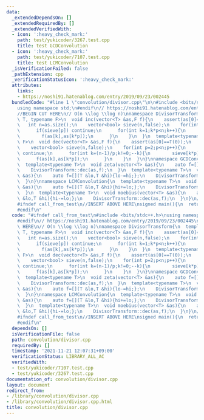 ```yaml
---
data:
  _extendedDependsOn: []
  _extendedRequiredBy: []
  _extendedVerifiedWith:
  - icon: ':heavy_check_mark:'
    path: test/yukicoder/3267.test.cpp
    title: test GCDConvolution
  - icon: ':heavy_check_mark:'
    path: test/yukicoder/7107.test.cpp
    title: test LCMConvolution
  _isVerificationFailed: false
  _pathExtension: cpp
  _verificationStatusIcon: ':heavy_check_mark:'
  attributes:
    links:
    - https://noshi91.hatenablog.com/entry/2019/09/23/002445
  bundledCode: "#line 1 \"convolution/divisor.cpp\"\n\n#include <bits/stdc++.h>\n\
    using namespace std;\n#endif\n// https://noshi91.hatenablog.com/entry/2019/09/23/002445\n\
    //BEGIN CUT HERE\n// O(n \\log \\log n)\nnamespace DivisorTransform{\n  template<typename\
    \ T, typename F>\n  void inc(vector<T> &as,F f){\n    assert(as[0]==T(0));\n \
    \   int n=as.size();\n    vector<bool> sieve(n,false);\n    for(int p=2;p<n;p++){\n\
    \      if(sieve[p]) continue;\n      for(int k=1;k*p<n;k++){\n        sieve[k*p]=true;\n\
    \        f(as[k],as[k*p]);\n      }\n    }\n  }\n  template<typename T, typename\
    \ F>\n  void dec(vector<T> &as,F f){\n    assert(as[0]==T(0));\n    int n=as.size();\n\
    \    vector<bool> sieve(n,false);\n    for(int p=2;p<n;p++){\n      if(sieve[p])\
    \ continue;\n      for(int k=(n-1)/p;k!=0;--k){\n        sieve[k*p]=true;\n  \
    \      f(as[k],as[k*p]);\n      }\n    }\n  }\n}\nnamespace GCDConvolution{\n\
    \  template<typename T>\n  void zeta(vector<T> &as){\n    auto f=[](T &lo,T &hi){lo+=hi;};\n\
    \    DivisorTransform::dec(as,f);\n  }\n  template<typename T>\n  void moebius(vector<T>\
    \ &as){\n    auto f=[](T &lo,T &hi){lo-=hi;};\n    DivisorTransform::inc(as,f);\n\
    \  }\n}\nnamespace LCMConvolution{\n  template<typename T>\n  void zeta(vector<T>\
    \ &as){\n    auto f=[](T &lo,T &hi){hi+=lo;};\n    DivisorTransform::inc(as,f);\n\
    \  }\n  template<typename T>\n  void moebius(vector<T> &as){\n    auto f=[](T\
    \ &lo,T &hi){hi-=lo;};\n    DivisorTransform::dec(as,f);\n  }\n}\n//END CUT HERE\n\
    #ifndef call_from_test\n//INSERT ABOVE HERE\nsigned main(){\n  return 0;\n}\n\
    #endif\n"
  code: "#ifndef call_from_test\n#include <bits/stdc++.h>\nusing namespace std;\n\
    #endif\n// https://noshi91.hatenablog.com/entry/2019/09/23/002445\n//BEGIN CUT\
    \ HERE\n// O(n \\log \\log n)\nnamespace DivisorTransform{\n  template<typename\
    \ T, typename F>\n  void inc(vector<T> &as,F f){\n    assert(as[0]==T(0));\n \
    \   int n=as.size();\n    vector<bool> sieve(n,false);\n    for(int p=2;p<n;p++){\n\
    \      if(sieve[p]) continue;\n      for(int k=1;k*p<n;k++){\n        sieve[k*p]=true;\n\
    \        f(as[k],as[k*p]);\n      }\n    }\n  }\n  template<typename T, typename\
    \ F>\n  void dec(vector<T> &as,F f){\n    assert(as[0]==T(0));\n    int n=as.size();\n\
    \    vector<bool> sieve(n,false);\n    for(int p=2;p<n;p++){\n      if(sieve[p])\
    \ continue;\n      for(int k=(n-1)/p;k!=0;--k){\n        sieve[k*p]=true;\n  \
    \      f(as[k],as[k*p]);\n      }\n    }\n  }\n}\nnamespace GCDConvolution{\n\
    \  template<typename T>\n  void zeta(vector<T> &as){\n    auto f=[](T &lo,T &hi){lo+=hi;};\n\
    \    DivisorTransform::dec(as,f);\n  }\n  template<typename T>\n  void moebius(vector<T>\
    \ &as){\n    auto f=[](T &lo,T &hi){lo-=hi;};\n    DivisorTransform::inc(as,f);\n\
    \  }\n}\nnamespace LCMConvolution{\n  template<typename T>\n  void zeta(vector<T>\
    \ &as){\n    auto f=[](T &lo,T &hi){hi+=lo;};\n    DivisorTransform::inc(as,f);\n\
    \  }\n  template<typename T>\n  void moebius(vector<T> &as){\n    auto f=[](T\
    \ &lo,T &hi){hi-=lo;};\n    DivisorTransform::dec(as,f);\n  }\n}\n//END CUT HERE\n\
    #ifndef call_from_test\n//INSERT ABOVE HERE\nsigned main(){\n  return 0;\n}\n\
    #endif\n"
  dependsOn: []
  isVerificationFile: false
  path: convolution/divisor.cpp
  requiredBy: []
  timestamp: '2021-11-21 12:07:31+09:00'
  verificationStatus: LIBRARY_ALL_AC
  verifiedWith:
  - test/yukicoder/7107.test.cpp
  - test/yukicoder/3267.test.cpp
documentation_of: convolution/divisor.cpp
layout: document
redirect_from:
- /library/convolution/divisor.cpp
- /library/convolution/divisor.cpp.html
title: convolution/divisor.cpp
---
```

